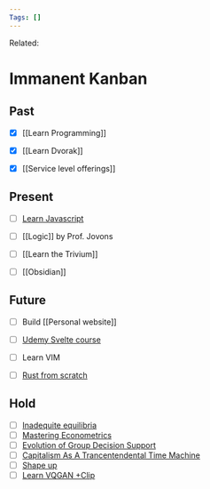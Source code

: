 ```yaml
---
Tags: []
---
```

Related: 
# Immanent Kanban

## Past

- [x] [[Learn Programming]]
- [x] [[Learn Dvorak]]
- [x] [[Service level offerings]]


## Present

- [ ] [Learn Javascript](https://learnjavascript.online/?utm_source=learnprogramming.online)
- [ ] [[Logic]] by Prof. Jovons
- [ ] [[Learn the Trivium]]
- [ ] [[Obsidian]]


## Future

- [ ] Build [[Personal website]]
- [ ] [Udemy Svelte course](https://www.udemy.com/course/sveltejs-the-complete-guide/learn/practice/1112372/introduction#overview)
- [ ] Learn VIM
- [ ] [Rust from scratch](https://www.educative.io/courses/learn-rust-from-scratch/39ErMZ60rGM)


## Hold
- [ ] [Inadequite equilibria](https://equilibriabook.com/inadequacy-and-modesty/)
- [ ] [Mastering Econometrics](https://mru.org/courses/mastering-econometrics/how-read-economics-research-papers-randomized-controlled-trials-rcts)
- [ ] [Evolution of Group Decision Support](assets/TheEvolutionOfGroupDecisionSupportSystems2006.pdf)
- [ ] [Capitalism As A Trancentendental Time Machine](CapitalismAsATrancentendentalTimeMachine_Greenspan_2000.pdf)
- [ ] [Shape up](https://basecamp.com/shapeup/1.2-chapter-03)
- [ ] [Learn VQGAN +Clip](https://docs.google.com/document/d/1Lu7XPRKlNhBQjcKr8k8qRzUzbBW7kzxb5Vu72GMRn2E/edit)
